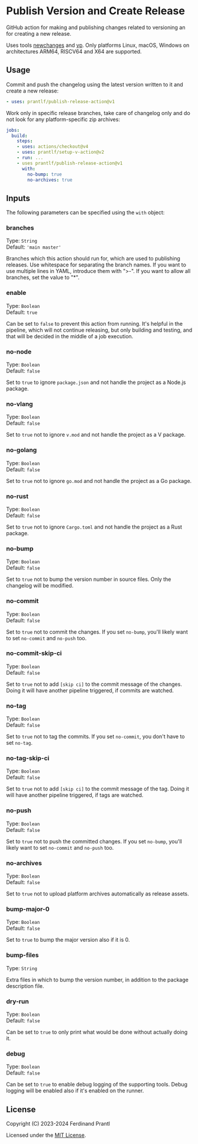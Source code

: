 # Publish Version and Create Release

GitHub action for making and publishing changes related to versioning an for creating a new release.

Uses tools [newchanges] and [vp]. Only platforms Linux, macOS, Windows on architectures ARM64, RISCV64 and X64 are supported.

## Usage

Commit and push the changelog using the latest version written to it and create a new release:

```yml
- uses: prantlf/publish-release-action@v1
```

Work only in specific release branches, take care of changelog only and do not look for any platform-specific zip archives:

```yml
jobs:
  build:
    steps:
    - uses: actions/checkout@v4
    - uses: prantlf/setup-v-action@v2
    - run: ...
    - uses prantlf/publish-release-action@v1
      with:
        no-bump: true
        no-archives: true
```

## Inputs

The following parameters can be specified using the `with` object:

### branches

Type: `String`<br>
Default: `'main master'`

Branches which this action should run for, which are used to publishing releases. Use whitespace for separating the branch names. If you want to use multiple lines in YAML, introduce them with ">-". If you want to allow all branches, set the value to "*".

### enable

Type: `Boolean`<br>
Default: `true`

Can be set to `false` to prevent this action from running. It's helpful in the pipeline, which will not continue releasing, but only building and testing, and that will be decided in the middle of a job execution.

### no-node

Type: `Boolean`<br>
Default: `false`

Set to `true` to ignore `package.json` and not handle the project as a Node.js package.

### no-vlang

Type: `Boolean`<br>
Default: `false`

Set to `true` not to ignore `v.mod` and not handle the project as a V package.

### no-golang

Type: `Boolean`<br>
Default: `false`

Set to `true` not to ignore `go.mod` and not handle the project as a Go package.

### no-rust

Type: `Boolean`<br>
Default: `false`

Set to `true` not to ignore `Cargo.toml` and not handle the project as a Rust package.

### no-bump

Type: `Boolean`<br>
Default: `false`

Set to `true` not to bump the version number in source files. Only the changelog will be modified.

### no-commit

Type: `Boolean`<br>
Default: `false`

Set to `true` not to commit the changes. If you set `no-bump`, you'll likely want to set `no-commit` and `no-push` too.

### no-commit-skip-ci

Type: `Boolean`<br>
Default: `false`

Set to `true` not to add `[skip ci]` to the commit message of the changes. Doing it will have another pipeline triggered, if commits are watched.

### no-tag

Type: `Boolean`<br>
Default: `false`

Set to `true` not to tag the commits. If you set `no-commit`, you don't have to set `no-tag`.

### no-tag-skip-ci

Type: `Boolean`<br>
Default: `false`

Set to `true` not to add `[skip ci]` to the commit message of the tag. Doing it will have another pipeline triggered, if tags are watched.

### no-push

Type: `Boolean`<br>
Default: `false`

Set to `true` not to push the committed changes. If you set `no-bump`, you'll likely want to set `no-commit` and `no-push` too.

### no-archives

Type: `Boolean`<br>
Default: `false`

Set to `true` not to upload platform archives automatically as release assets.

### bump-major-0

Type: `Boolean`<br>
Default: `false`

Set to `true` to bump the major version also if it is 0.

### bump-files

Type: `String`<br>

Extra files in which to bump the version number, in addition to the package description file.

### dry-run

Type: `Boolean`<br>
Default: `false`

Can be set to `true` to only print what would be done without actually doing it.

### debug

Type: `Boolean`<br>
Default: `false`

Can be set to `true` to enable debug logging of the supporting tools. Debug logging will be enabled also if it's enabled on the runner.

## License

Copyright (C) 2023-2024 Ferdinand Prantl

Licensed under the [MIT License].

[MIT License]: http://en.wikipedia.org/wiki/MIT_License
[prantlf/bump-version-action]: https://github.com/prantlf/prantlf/bump-version-action
[newchanges]: https://github.com/prantlf/v-newchanges
[vp]: https://github.com/prantlf/vp
